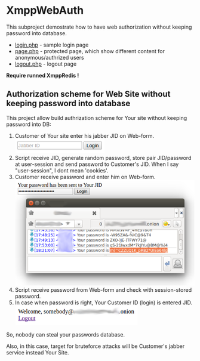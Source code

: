 # XmppWebAuth

This subproject demostrate how to have web authorization without keeping password into database.

* [login.php](login.php) - sample login page
* [page.php](page.php) - protected page, which show different content for anonymous/authrized users
* [logout.php](logout.php) - logout page

**Require runned XmppRedis !**

## Authorization scheme for Web Site without keeping password into database

This project allow build authrization scheme for Your site without keeping password into DB:

1. Customer of Your site enter his jabber JID on Web-form.
![Authorization scheme for Web Site without keeping password into database Step 1](step1.png)
2. Script receive JID, generate random password, store pair JID/password at user-session and send password to Customer's JID. When I say "user-session", I dont mean 'cookies'.
3. Customer receive password and enter him on Web-form.
![Authorization scheme for Web Site without keeping password into database Step 2](step2.png)
4. Script receive password from Web-form and check with session-stored password.
5. In case when password is right, Your Customer ID (login) is entered JID.
![Authorization scheme for Web Site without keeping password into database Step 3](step3.png)

So, nobody can steal your passwords database.

Also, in this case, target for bruteforce attacks will be Customer's jabber service instead Your Site.
